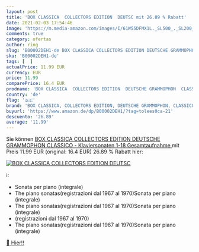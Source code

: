 ```yaml
---
layout: post
title: 'BOX CLASSICA  COLLECTORS EDITION  DEUTSC mit 26.89 % Rabatt'
date: 2021-02-03 17:54:46
image: 'https://m.media-amazon.com/images/I/61W55DFMX1L._SL500_._SL200_.gif'
comments: true
category: ofertas
author: ring
slug: 'B00002DEH1-de BOX CLASSICA COLLECTORS EDITION DEUTSCHE GRAMMOPHON...'
sku: 'B00002DEH1-de'
tags: [  ]
actualPrice: 11.99 EUR
currency: EUR
price: 11.99
comparePrice: 16.4 EUR
prodname: 'BOX CLASSICA  COLLECTORS EDITION  DEUTSCHE GRAMMOPHON  CLASSICO  - Klaviersonaten 1-18  Gesamtaufnahme '
country: 'de'
flag: '🇩🇪'
brand: 'BOX CLASSICA, COLLECTORS EDITION, DEUTSCHE GRAMMOPHON, CLASSICO,'
buyurl: 'https://www.amazon.de/dp/B00002DEH1/?tag=tolees0ca-21'
descuento: '26.89'
average: '11.99'
---
```


Sie können [BOX CLASSICA  COLLECTORS EDITION  DEUTSCHE GRAMMOPHON  CLASSICO  - Klaviersonaten 1-18  Gesamtaufnahme ](https://www.amazon.de/dp/B00002DEH1/?tag=tolees0ca-21) mit Preis 11.99 EUR (original: 16.4 EUR) 26.89 % Rabatt hier:

[![BOX CLASSICA  COLLECTORS EDITION  DEUTSC](https://m.media-amazon.com/images/I/61W55DFMX1L._SL500_._SL200_.gif)](https://www.amazon.de/dp/B00002DEH1/?tag=tolees0ca-21)

ℹ️:

- Sonata per piano (integrale)
- The piano sonatas(registrazioni dal 1967 al 1970)Sonata per piano (integrale)
- The piano sonatas(registrazioni dal 1967 al 1970)Sonata per piano (integrale)
- (registrazioni dal 1967 al 1970)
- The piano sonatas(registrazioni dal 1967 al 1970)Sonata per piano (integrale)

[🛒 Hier!!](https://www.amazon.de/dp/B00002DEH1/?tag=tolees0ca-21)
